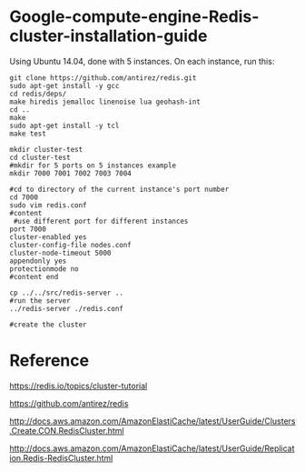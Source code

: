 # Google-compute-engine-Redis-cluster-installation-guide

Using Ubuntu 14.04, done with 5 instances. On each instance, run this:

```
git clone https://github.com/antirez/redis.git
sudo apt-get install -y gcc
cd redis/deps/
make hiredis jemalloc linenoise lua geohash-int
cd ..
make
sudo apt-get install -y tcl
make test

mkdir cluster-test
cd cluster-test
#mkdir for 5 ports on 5 instances example
mkdir 7000 7001 7002 7003 7004 

#cd to directory of the current instance's port number
cd 7000
sudo vim redis.conf
#content
 #use different port for different instances
port 7000
cluster-enabled yes
cluster-config-file nodes.conf
cluster-node-timeout 5000
appendonly yes
protectionmode no
#content end

cp ../../src/redis-server ..
#run the server
../redis-server ./redis.conf

#create the cluster

```
# Reference
https://redis.io/topics/cluster-tutorial

https://github.com/antirez/redis

http://docs.aws.amazon.com/AmazonElastiCache/latest/UserGuide/Clusters.Create.CON.RedisCluster.html

http://docs.aws.amazon.com/AmazonElastiCache/latest/UserGuide/Replication.Redis-RedisCluster.html
